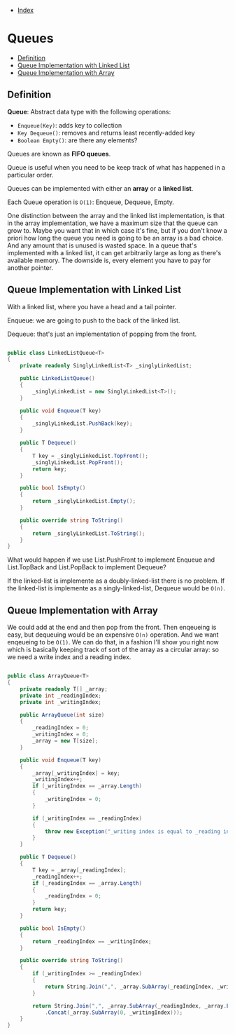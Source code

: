 * [Index](https://github.com/KiraDiShira/AlgorithmsAndDataStructures/blob/master/README.md#project-title)

# Queues

* [Definition](#definition)
* [Queue Implementation with Linked List](#queue-implementation-with-linked-list)
* [Queue Implementation with Array](#queue-implementation-with-array)

## Definition

**Queue**: Abstract data type with the following operations:

* `Enqueue(Key)`: adds key to collection
* `Key Dequeue()`: removes and returns least recently-added key
* `Boolean Empty()`: are there any elements?

Queues are known as **FIFO queues**.

Queue is useful when you need to be keep track of what has happened in a particular order.

Queues can be implemented with either an **array** or a **linked list**.

Each Queue operation is `O(1)`: Enqueue, Dequeue, Empty.

One distinction between the array and the linked list implementation, is that in the array implementation, we have a maximum size that the queue can grow to. Maybe you want that in which case it's fine, but if you don't know a priori how long the queue you need is going to be an array is a bad choice. And any amount that is unused is wasted space. In a queue that's implemented with a linked list, it can get arbitrarily large as long as there's available memory. The downside is, every element you have to pay for another pointer. 

## Queue Implementation with Linked List

With a linked list, where you have a head and a tail pointer. 

Enqueue: we are going to push to the back of the linked list.

Dequeue: that's just an implementation of popping from the front.

```c#

public class LinkedListQueue<T>
{
    private readonly SinglyLinkedList<T> _singlyLinkedList;

    public LinkedListQueue()
    {
        _singlyLinkedList = new SinglyLinkedList<T>();
    }

    public void Enqueue(T key)
    {
        _singlyLinkedList.PushBack(key);
    }

    public T Dequeue()
    {
        T key = _singlyLinkedList.TopFront();
        _singlyLinkedList.PopFront();
        return key;
    }

    public bool IsEmpty()
    {
        return _singlyLinkedList.Empty();
    }

    public override string ToString()
    {
        return _singlyLinkedList.ToString();
    }
}

```

What would happen if we use List.PushFront to implement Enqueue and List.TopBack and List.PopBack to implement Dequeue?

If the linked-list is implemente as a doubly-linked-list there is no problem.
If the linked-list is implemente as a singly-linked-list, Dequeue would be `O(n)`.

## Queue Implementation with Array

We could add at the end and then pop from the front. Then enqeueing is easy, but dequeuing would be an expensive `O(n)` operation. And we want enqeueing to be `O(1)`. We can do that, in a fashion I'll show you right now which is basically keeping track of sort of the array as a circular array: so we need a write index and a reading index.

```c#

public class ArrayQueue<T>
{
    private readonly T[] _array;
    private int _readingIndex;
    private int _writingIndex;

    public ArrayQueue(int size)
    {
        _readingIndex = 0;
        _writingIndex = 0;
        _array = new T[size];
    }

    public void Enqueue(T key)
    {
        _array[_writingIndex] = key;
        _writingIndex++;
        if (_writingIndex == _array.Length)
        {
            _writingIndex = 0;
        }

        if (_writingIndex == _readingIndex)
        {
            throw new Exception("_writing index is equal to _reading index: I can't know if queue is empty");
        }
    }

    public T Dequeue()
    {
        T key = _array[_readingIndex];
        _readingIndex++;
        if (_readingIndex == _array.Length)
        {
            _readingIndex = 0;
        }
        return key;
    }

    public bool IsEmpty()
    {
        return _readingIndex == _writingIndex;
    }

    public override string ToString()
    {
        if (_writingIndex >= _readingIndex)
        {
            return String.Join(",", _array.SubArray(_readingIndex, _writingIndex - _readingIndex));
        }

        return String.Join(",", _array.SubArray(_readingIndex, _array.Length - _readingIndex)
            .Concat(_array.SubArray(0, _writingIndex)));
    }
}

```
